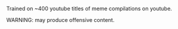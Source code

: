Trained on ~400 youtube titles of meme compilations on youtube.

WARNING: may produce offensive content.